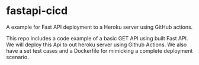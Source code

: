 # fastapi-cicd
A example for Fast API deployment to a Heroku server using GitHub actions.

This repo includes a code example of a basic GET API using built Fast API. We will deploy this Api to out heroku server using Github Actions. We also have a set test cases and a Dockerfile for mimicking a complete deployment scenario.

